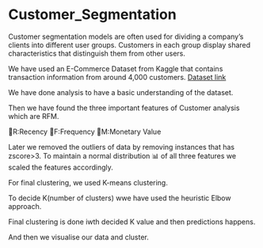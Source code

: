 # Customer_Segmentation

Customer segmentation models are often used for dividing a company’s clients into different user groups. Customers in each group display shared characteristics that distinguish them from other users.

We have used an E-Commerce Dataset from Kaggle that contains transaction information from around 4,000 customers.
[Dataset link](https://www.kaggle.com/datasets/carrie1/ecommerce-data)

We have done analysis to have a basic understanding of the dataset.

Then we have found the three important features of Customer analysis which are RFM.

📅R:Recency
🔁F:Frequency
🤑M:Monetary Value

Later we removed the outliers of data by removing instances that has zscore>3. 
To maintain a normal distribution 📊 of all three features we scaled the features accordingly.

For final clustering, we used K-means clustering.

To decide K(number of clusters) wwe have used the heuristic Elbow approach.

Final clustering is done iwth decided K value and then predictions happens.

And then we visualise our data and cluster.




